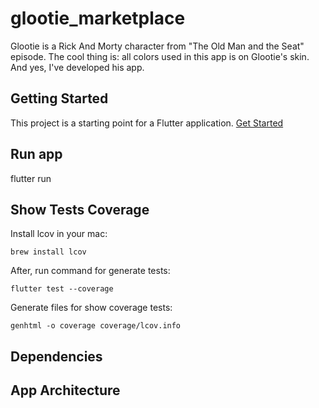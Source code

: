 # glootie_marketplace

Glootie is a Rick And Morty character from "The Old Man and the Seat" episode.
The cool thing is: all colors used in this app is on Glootie's skin. 
And yes, I've developed his app.

## Getting Started
This project is a starting point for a Flutter application.
[Get Started](https://flutter.dev/docs/get-started/install)

## Run app
flutter run

## Show Tests Coverage

Install lcov in your mac:

```brew install lcov```

After, run command for generate tests:

```flutter test --coverage```

Generate files for show coverage tests:

```genhtml -o coverage coverage/lcov.info```

## Dependencies


## App Architecture